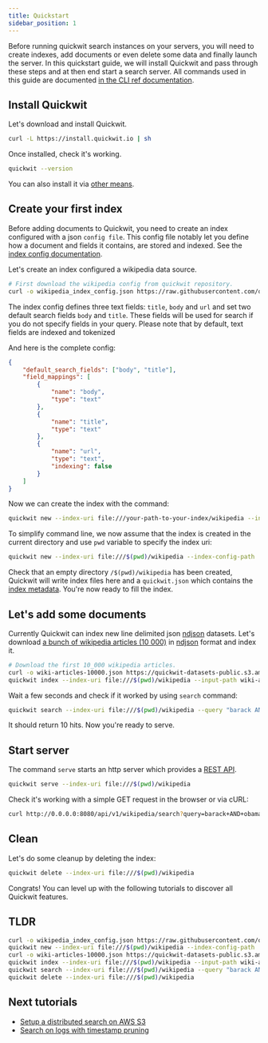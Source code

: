 ```yaml
---
title: Quickstart
sidebar_position: 1
---
```


Before running quickwit search instances on your servers, you will need to create indexes, add documents or even delete some data and finally launch the server. In this quickstart guide, we will install Quickwit and pass through these steps and at then end start a search server. All commands used in this guide are documented [in the CLI ref documentation](../reference/cli.md).


## Install Quickwit

Let's download and install Quickwit.

```bash
curl -L https://install.quickwit.io | sh
```

Once installed, check it's working.

```bash
quickwit --version
```

You can also install it via [other means](installation.md).


## Create your first index

Before adding documents to Quickwit, you need to create an index configured with a json `config file`. This config file notably let you define how a document and fields it contains, are stored and indexed. See the [index config documentation](../reference/doc-mapper.md).

Let's create an index configured a wikipedia data source.

```bash
# First download the wikipedia config from quickwit repository.
curl -o wikipedia_index_config.json https://raw.githubusercontent.com/quickwit-inc/quickwit/main/examples/index_configs/wikipedia_index_config.json
```

The index config defines three text fields: `title`, `body` and `url` and set two default search fields `body` and `title`. These fields will be used for search if you do not specify fields in your query. Please note that by default, text fields are indexed and tokenized

And here is the complete config:

```json title="wikipedia_index_config.json"
{
    "default_search_fields": ["body", "title"],
    "field_mappings": [
        {
            "name": "body",
            "type": "text"
        },
        {
            "name": "title",
            "type": "text"
        },
        {
            "name": "url",
            "type": "text",
            "indexing": false
        }
    ]
}
```

Now we can create the index with the command:

```bash
quickwit new --index-uri file:///your-path-to-your-index/wikipedia --index-config-path ./wikipedia_index_config.json
```

To simplify command line, we now assume that the index is created in the current directory and use `pwd` variable to specify the index uri:

```bash
quickwit new --index-uri file:///$(pwd)/wikipedia --index-config-path ./wikipedia_index_config.json
```

Check that an empty directory `/$(pwd)/wikipedia` has been created, Quickwit will write index files here and a `quickwit.json` which contains the [index metadata](../overview/architecture.md#index-metadata).
You're now ready to fill the index.


## Let's add some documents

Currently Quickwit can index new line delimited json [ndjson](http://ndjson.org/) datasets.
Let's download [a bunch of wikipedia articles (10 000)](https://quickwit-datasets-public.s3.amazonaws.com/wiki-articles-10000.json) in [ndjson](http://ndjson.org/) format and index it.

```bash
# Download the first 10_000 wikipedia articles.
curl -o wiki-articles-10000.json https://quickwit-datasets-public.s3.amazonaws.com/wiki-articles-10000.json
quickwit index --index-uri file:///$(pwd)/wikipedia --input-path wiki-articles-10000.json
```

Wait a few seconds and check if it worked by using `search` command:

```bash
quickwit search --index-uri file:///$(pwd)/wikipedia --query "barack AND obama"
```

It should return 10 hits. Now you're ready to serve.


## Start server

The command `serve` starts an http server which provides a [REST API](../reference/search-api.md).

```bash
quickwit serve --index-uri file:///$(pwd)/wikipedia
```

Check it's working with a simple GET request in the browser or via cURL:
```bash
curl http://0.0.0.0:8080/api/v1/wikipedia/search?query=barack+AND+obama
```


## Clean

Let's do some cleanup by deleting the index:

```bash
quickwit delete --index-uri file:///$(pwd)/wikipedia
```

Congrats! You can level up with the following tutorials to discover all Quickwit features. 

## TLDR

```bash
curl -o wikipedia_index_config.json https://raw.githubusercontent.com/quickwit-inc/quickwit/main/examples/index_configs/wikipedia_index_config.json
quickwit new --index-uri file:///$(pwd)/wikipedia --index-config-path ./wikipedia_index_config.json
curl -o wiki-articles-10000.json https://quickwit-datasets-public.s3.amazonaws.com/wiki-articles-10000.json
quickwit index --index-uri file:///$(pwd)/wikipedia --input-path wiki-articles-10000.json
quickwit search --index-uri file:///$(pwd)/wikipedia --query "barack AND obama"
quickwit delete --index-uri file:///$(pwd)/wikipedia
```


## Next tutorials

- [Setup a distributed search on AWS S3](tutorial-distributed-search-aws-s3.md)
- [Search on logs with timestamp pruning](tutorial-hdfs-logs.md)


